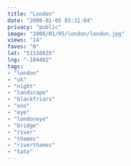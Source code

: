 ```yaml
---
title: "London"
date: "2008-01-05 03:31:04"
privacy: "public"
image: "2008/01/05/london/london.jpg"
views: "14"
faves: "0"
lat: "51510825"
lng: "-104402"
tags:
- "london"
- "uk"
- "night"
- "landscape"
- "blackfriars"
- "oxo"
- "eye"
- "londoneye"
- "bridge"
- "river"
- "thames"
- "riverthames"
- "tate"
---
```


